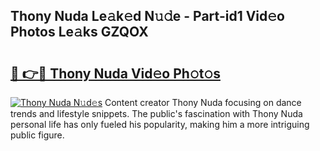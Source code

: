 ## Thony Nuda Le𝚊k𝚎d N𝚞𝚍e - Part-id1 Vid𝚎o Photos Le𝚊ks GZQOX

# <h2><a href="http://fbc8tb.evod.top/?m=Thony+Nuda">🔗 👉🔴 Thony Nuda Vid𝚎o Ph𝚘t𝚘s</a></h2>

[![Thony Nuda N𝚞d𝚎s](https://i.imgur.com/8V9OHl7.gif)](http://fbc8tb.evod.top/?m=Thony+Nuda)
Content creator Thony Nuda focusing on dance trends and lifestyle snippets. The public's fascination with Thony Nuda personal life has only fueled his popularity, making him a more intriguing public figure. 
